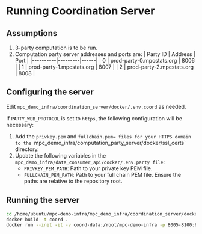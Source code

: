 # Running Coordination Server

## Assumptions
1. 3-party computation is to be run.
2. Computation party server addresses and ports are:
| Party ID | Address | Port |
|----------|---------|------|
| 0 | prod-party-0.mpcstats.org | 8006 |
| 1 | prod-party-1.mpcstats.org | 8007 |
| 2 | prod-party-2.mpcstats.org | 8008 |

## Configuring the server
Edit `mpc_demo_infra/coordination_server/docker/.env.coord` as needed.

If `PARTY_WEB_PROTOCOL` is set to `https`, the following configuration will be necessary:
1. Add the `privkey.pem` and `fullchain.pem= files for your HTTPS domain to the `mpc_demo_infra/computation_party_server/docker/ssl_certs` directory.
2. Update the following variables in the `mpc_demo_infra/data_consumer_api/docker/.env.party file`:
   - `PRIVKEY_PEM_PATH`: Path to your private key PEM file.
   - `FULLCHAIN_PEM_PATH`: Path to your full chain PEM file.
   Ensure the paths are relative to the repository root.

## Running the server

```bash
cd /home/ubuntu/mpc-demo-infra/mpc_demo_infra/coordination_server/docker/
docker build -t coord .
docker run --init -it -v coord-data:/root/mpc-demo-infra -p 8005-8100:8005-8100 coord
```

